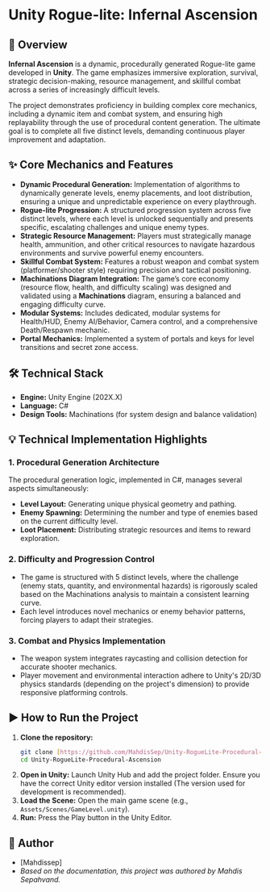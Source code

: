 # Unity Rogue-lite: Infernal Ascension

## 🚀 Overview

**Infernal Ascension** is a dynamic, procedurally generated Rogue-lite game developed in **Unity**. The game emphasizes immersive exploration, survival, strategic decision-making, resource management, and skillful combat across a series of increasingly difficult levels.

The project demonstrates proficiency in building complex core mechanics, including a dynamic item and combat system, and ensuring high replayability through the use of procedural content generation. The ultimate goal is to complete all five distinct levels, demanding continuous player improvement and adaptation.

## ✨ Core Mechanics and Features

* **Dynamic Procedural Generation:** Implementation of algorithms to dynamically generate levels, enemy placements, and loot distribution, ensuring a unique and unpredictable experience on every playthrough.
* **Rogue-lite Progression:** A structured progression system across five distinct levels, where each level is unlocked sequentially and presents specific, escalating challenges and unique enemy types.
* **Strategic Resource Management:** Players must strategically manage health, ammunition, and other critical resources to navigate hazardous environments and survive powerful enemy encounters.
* **Skillful Combat System:** Features a robust weapon and combat system (platformer/shooter style) requiring precision and tactical positioning.
* **Machinations Diagram Integration:** The game’s core economy (resource flow, health, and difficulty scaling) was designed and validated using a **Machinations** diagram, ensuring a balanced and engaging difficulty curve.
* **Modular Systems:** Includes dedicated, modular systems for Health/HUD, Enemy AI/Behavior, Camera control, and a comprehensive Death/Respawn mechanic.
* **Portal Mechanics:** Implemented a system of portals and keys for level transitions and secret zone access.

## 🛠️ Technical Stack

* **Engine:** Unity Engine (202X.X)
* **Language:** C#
* **Design Tools:** Machinations (for system design and balance validation)

## 💡 Technical Implementation Highlights

### 1. Procedural Generation Architecture
The procedural generation logic, implemented in C#, manages several aspects simultaneously:
* **Level Layout:** Generating unique physical geometry and pathing.
* **Enemy Spawning:** Determining the number and type of enemies based on the current difficulty level.
* **Loot Placement:** Distributing strategic resources and items to reward exploration.

### 2. Difficulty and Progression Control
* The game is structured with 5 distinct levels, where the challenge (enemy stats, quantity, and environmental hazards) is rigorously scaled based on the Machinations analysis to maintain a consistent learning curve.
* Each level introduces novel mechanics or enemy behavior patterns, forcing players to adapt their strategies.

### 3. Combat and Physics Implementation
* The weapon system integrates raycasting and collision detection for accurate shooter mechanics.
* Player movement and environmental interaction adhere to Unity's 2D/3D physics standards (depending on the project's dimension) to provide responsive platforming controls.

## ▶️ How to Run the Project

1.  **Clone the repository:**
    ```bash
    git clone [https://github.com/MahdisSep/Unity-RogueLite-Procedural-Ascension.git]
    cd Unity-RogueLite-Procedural-Ascension
    ```
2.  **Open in Unity:** Launch Unity Hub and add the project folder. Ensure you have the correct Unity editor version installed (The version used for development is recommended).
3.  **Load the Scene:** Open the main game scene (e.g., `Assets/Scenes/GameLevel.unity`).
4.  **Run:** Press the Play button in the Unity Editor.

## 👥 Author

* [Mahdissep]
* *Based on the documentation, this project was authored by Mahdis Sepahvand.*
